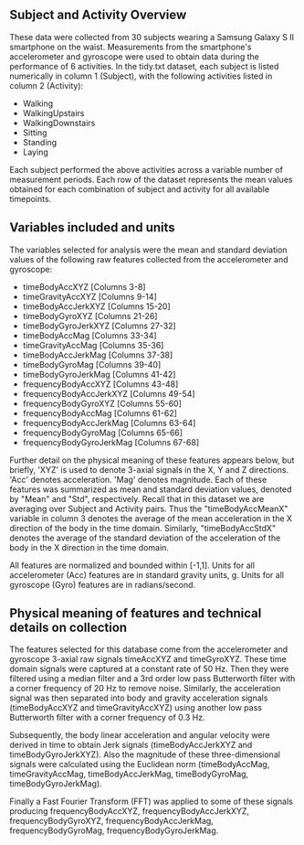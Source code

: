 ## Subject and Activity Overview

These data were collected from 30 subjects wearing a Samsung Galaxy S II smartphone on the waist.  Measurements from the smartphone's accelerometer and gyroscope were used to obtain data during the performance of 6 activities.  In the tidy.txt dataset, each subject is listed numerically in column 1 (Subject), with the following activities listed in column 2 (Activity):

* Walking
* WalkingUpstairs
* WalkingDownstairs
* Sitting
* Standing
* Laying

Each subject performed the above activities across a variable number of measurement periods.  Each row of the dataset represents the mean values obtained for each combination of subject and activity for all available timepoints.  

## Variables included and units

The variables selected for analysis were the mean and standard deviation values of the following raw features collected from the accelerometer and gyroscope:

* timeBodyAccXYZ [Columns 3-8]
* timeGravityAccXYZ  [Columns 9-14]
* timeBodyAccJerkXYZ [Columns 15-20]
* timeBodyGyroXYZ [Columns 21-26]
* timeBodyGyroJerkXYZ [Columns 27-32]
* timeBodyAccMag [Columns 33-34]
* timeGravityAccMag [Columns 35-36]
* timeBodyAccJerkMag [Columns 37-38]
* timeBodyGyroMag [Columns 39-40]
* timeBodyGyroJerkMag [Columns 41-42]
* frequencyBodyAccXYZ [Columns 43-48]
* frequencyBodyAccJerkXYZ [Columns 49-54]
* frequencyBodyGyroXYZ [Columns 55-60]
* frequencyBodyAccMag [Columns 61-62]
* frequencyBodyAccJerkMag [Columns 63-64]
* frequencyBodyGyroMag [Columns 65-66]
* frequencyBodyGyroJerkMag [Columns 67-68]

Further detail on the physical meaning of these features appears below, but briefly, 'XYZ' is used to denote 3-axial signals in the X, Y and Z directions.  'Acc' denotes acceleration.  'Mag' denotes magnitude.  Each of these features was summarized as mean and standard deviation values, denoted by "Mean" and "Std", respectively.  Recall that in this dataset we are averaging over Subject and Activity pairs.  Thus the "timeBodyAccMeanX" variable in column 3 denotes the average of the mean acceleration in the X direction of the body in the time domain.  Similarly, "timeBodyAccStdX" denotes the average of the standard deviation of the acceleration of the body in the X direction in the time domain.

All features are normalized and bounded within [-1,1].
Units for all accelerometer (Acc) features are in standard gravity units, g.
Units for all gyroscope (Gyro) features are in radians/second.

## Physical meaning of features and technical details on collection

The features selected for this database come from the accelerometer and gyroscope 3-axial raw signals timeAccXYZ and timeGyroXYZ. These time domain signals were captured at a constant rate of 50 Hz. Then they were filtered using a median filter and a 3rd order low pass Butterworth filter with a corner frequency of 20 Hz to remove noise. Similarly, the acceleration signal was then separated into body and gravity acceleration signals (timeBodyAccXYZ and timeGravityAccXYZ) using another low pass Butterworth filter with a corner frequency of 0.3 Hz. 

Subsequently, the body linear acceleration and angular velocity were derived in time to obtain Jerk signals (timeBodyAccJerkXYZ and timeBodyGyroJerkXYZ). Also the magnitude of these three-dimensional signals were calculated using the Euclidean norm (timeBodyAccMag, timeGravityAccMag, timeBodyAccJerkMag, timeBodyGyroMag, timeBodyGyroJerkMag). 

Finally a Fast Fourier Transform (FFT) was applied to some of these signals producing frequencyBodyAccXYZ, frequencyBodyAccJerkXYZ, frequencyBodyGyroXYZ, frequencyBodyAccJerkMag, frequencyBodyGyroMag, frequencyBodyGyroJerkMag. 
